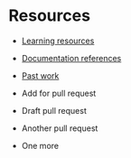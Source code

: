 # Resources

- [Learning resources](learning-resources.md)
- [Documentation references](doc-references.md)
- [Past work](past-work.md)

- Add for pull request
- Draft pull request
- Another pull request
- One more
